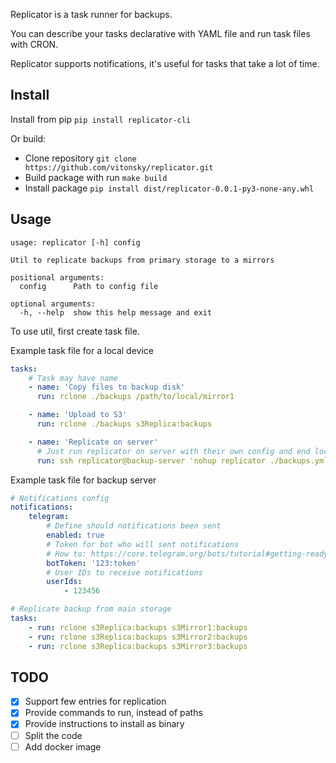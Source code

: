 Replicator is a task runner for backups.

You can describe your tasks declarative with YAML file and run task files with CRON.

Replicator supports notifications, it's useful for tasks that take a lot of time.

## Install

Install from pip `pip install replicator-cli`

Or build:
- Clone repository `git clone https://github.com/vitonsky/replicator.git`
- Build package with run `make build`
- Install package `pip install dist/replicator-0.0.1-py3-none-any.whl`

## Usage

```
usage: replicator [-h] config

Util to replicate backups from primary storage to a mirrors

positional arguments:
  config      Path to config file

optional arguments:
  -h, --help  show this help message and exit
```

To use util, first create task file.

Example task file for a local device
```yml
tasks:
    # Task may have name
    - name: 'Copy files to backup disk'
      run: rclone ./backups /path/to/local/mirror1

    - name: 'Upload to S3'
      run: rclone ./backups s3Replica:backups

    - name: 'Replicate on server'
      # Just run replicator on server with their own config and end locally
      run: ssh replicator@backup-server 'nohup replicator ./backups.yml > ./replicator.log 2>&1 </dev/null &'
```

Example task file for backup server
```yml
# Notifications config
notifications:
    telegram:
        # Define should notifications been sent
        enabled: true
        # Token for bot who will sent notifications
        # How to: https://core.telegram.org/bots/tutorial#getting-ready
        botToken: '123:token'
        # User IDs to receive notifications
        userIds:
            - 123456

# Replicate backup from main storage
tasks:
    - run: rclone s3Replica:backups s3Mirror1:backups
    - run: rclone s3Replica:backups s3Mirror2:backups
    - run: rclone s3Replica:backups s3Mirror3:backups
```

## TODO
- [x] Support few entries for replication
- [x] Provide commands to run, instead of paths
- [x] Provide instructions to install as binary
- [ ] Split the code
- [ ] Add docker image